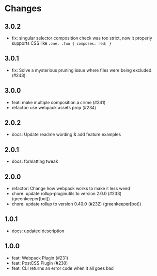 # Changes

## 3.0.2

- fix: singular selector composition check was too strict, now it properly
       supports CSS like `.one, .two { composes: red; }`

## 3.0.1

- fix: Solve a mysterious pruning issue where files were being excluded. (#243)

## 3.0.0

- feat: make multiple composition a crime (#241)
- refactor: use webpack assets prop (#234)

## 2.0.2

- docs: Update readme wording & add feature examples

## 2.0.1

- docs: formatting tweak

## 2.0.0

- refactor: Change how webpack works to make it less weird
- chore: update rollup-pluginutils to version 2.0.0 (#233) (greenkeeper[bot])
- chore: update rollup to version 0.40.0 (#232) (greenkeeper[bot])

## 1.0.1

- docs: updated description

## 1.0.0

- feat: Webpack Plugin (#231)
- feat: PostCSS Plugin (#230)
- feat: CLI returns an error code when it all goes bad

